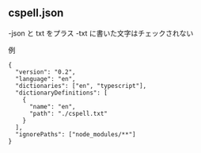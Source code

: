 ## cspell.json

-json と txt をプラス
-txt に書いた文字はチェックされない

例

    {
      "version": "0.2",
      "language": "en",
      "dictionaries": ["en", "typescript"],
      "dictionaryDefinitions": [
        {
          "name": "en",
          "path": "./cspell.txt"
        }
      ],
      "ignorePaths": ["node_modules/**"]
    }
